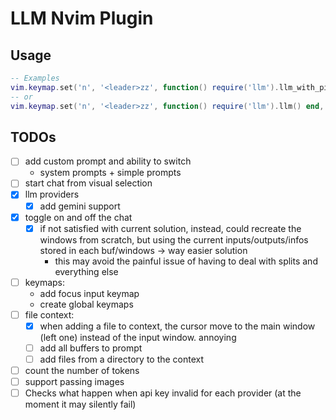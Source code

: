# LLM Nvim Plugin

## Usage

```lua
-- Examples
vim.keymap.set('n', '<leader>zz', function() require('llm').llm_with_picker() end, { desc = 'Start LLM Chat' })
-- or
vim.keymap.set('n', '<leader>zz', function() require('llm').llm() end, { desc = 'Start LLM Chat' })
```

## TODOs

- [ ] add custom prompt and ability to switch
  - system prompts + simple prompts
- [ ] start chat from visual selection
- [x] llm providers
  - [x] add gemini support
- [x] toggle on and off the chat
  - [x] if not satisfied with current solution, instead, could recreate the windows
        from scratch, but using the current inputs/outputs/infos stored in each
        buf/windows -> way easier solution
    - this may avoid the painful issue of having to deal with splits and
      everything else
- [ ] keymaps:
  - add focus input keymap
  - create global keymaps
- [ ] file context:
  - [x] when adding a file to context, the cursor move to the main window (left one)
        instead of the input window. annoying
  - [ ] add all buffers to prompt
  - [ ] add files from a directory to the context
- [ ] count the number of tokens
- [ ] support passing images
- [ ] Checks what happen when api key invalid for each provider (at the moment
      it may silently fail)
